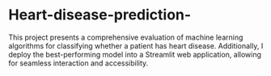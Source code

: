 # Heart-disease-prediction-
This project presents a comprehensive evaluation of machine learning algorithms for classifying whether a patient has heart disease. Additionally, I deploy the best-performing model into a Streamlit web application, allowing for seamless interaction and accessibility.
